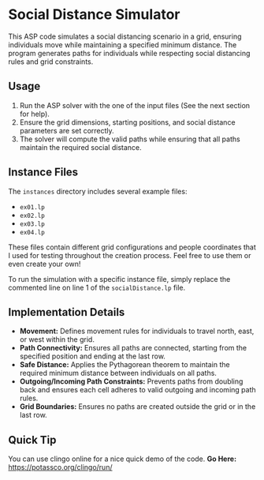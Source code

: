 # Social Distance Simulator

This ASP code simulates a social distancing scenario in a grid, ensuring individuals move while maintaining a specified minimum distance. The program generates paths for individuals while respecting social distancing rules and grid constraints.

## Usage

1. Run the ASP solver with the one of the input files (See the next section for help).
2. Ensure the grid dimensions, starting positions, and social distance parameters are set correctly.
3. The solver will compute the valid paths while ensuring that all paths maintain the required social distance.

## Instance Files

The `instances` directory includes several example files:

- `ex01.lp`
- `ex02.lp`
- `ex03.lp`
- `ex04.lp`

These files contain different grid configurations and people coordinates that I used for testing throughout the creation process. Feel free to use them or even create your own!

To run the simulation with a specific instance file, simply replace the commented line on line 1 of the `socialDistance.lp` file.

## Implementation Details

- **Movement:** Defines movement rules for individuals to travel north, east, or west within the grid.
- **Path Connectivity:** Ensures all paths are connected, starting from the specified position and ending at the last row.
- **Safe Distance:** Applies the Pythagorean theorem to maintain the required minimum distance between individuals on all paths.
- **Outgoing/Incoming Path Constraints:** Prevents paths from doubling back and ensures each cell adheres to valid outgoing and incoming path rules.
- **Grid Boundaries:** Ensures no paths are created outside the grid or in the last row.

## Quick Tip

You can use clingo online for a nice quick demo of the code.
**Go Here:** https://potassco.org/clingo/run/
